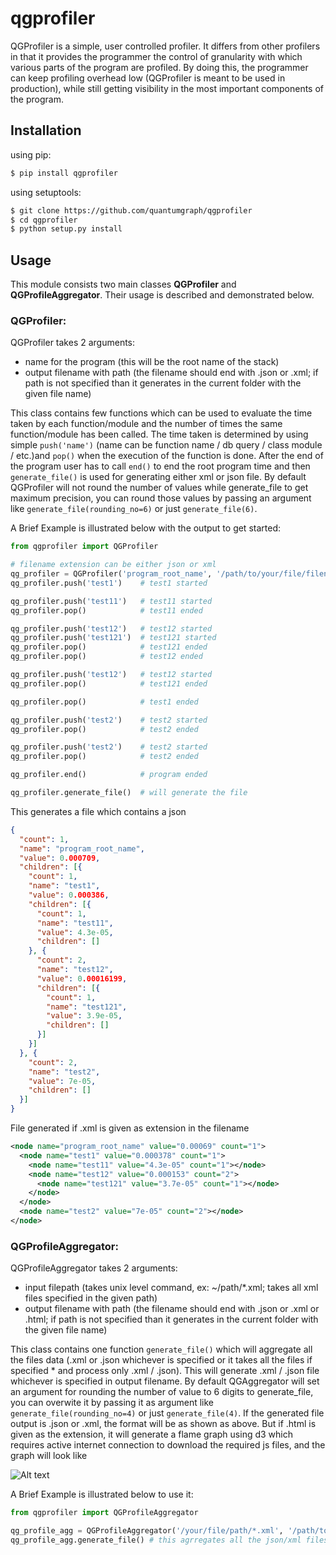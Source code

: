 
qgprofiler
==============

QGProfiler is a simple, user controlled profiler. It differs from 
other profilers in that it provides the programmer the control of
granularity with which various parts of the program are profiled.
By doing this, the programmer can keep profiling overhead low 
(QGProfiler is meant to be used in production), while still getting
visibility in the most important components of the program.


Installation
--------------
using pip:

```sh
$ pip install qgprofiler
```

using setuptools:

```sh
$ git clone https://github.com/quantumgraph/qgprofiler
$ cd qgprofiler
$ python setup.py install
```

Usage
--------------

This module consists two main classes **QGProfiler** and **QGProfileAggregator**. Their usage is described and demonstrated below.

### QGProfiler:

QGProfiler takes 2 arguments:
 - name for the program (this will be the root name of the stack)
 - output filename with path (the filename should end with .json or .xml; if path is not specified than it generates in the current folder with the given file name)  

This class contains few functions which can be used to evaluate the time taken by each function/module and the number of times the same function/module has been called. The time taken is determined by using simple ```push('name')``` (name can be function name / db query / class module / etc.)and ```pop()``` when the execution of the function is done. After the end of the program user has to call ```end()``` to end the root program time and then ```generate_file()``` is used for generating either xml or json file. By default QGProfiler will not round the number of values while generate_file to get maximum precision, you can round those values by passing an argument like ```generate_file(rounding_no=6)``` or just ```generate_file(6)```.  

A Brief Example is illustrated below with the output to get started:

```python
from qgprofiler import QGProfiler

# filename extension can be either json or xml
qg_profiler = QGProfiler('program_root_name', '/path/to/your/file/filename.json') # program started
qg_profiler.push('test1')    # test1 started

qg_profiler.push('test11')   # test11 started
qg_profiler.pop()            # test11 ended

qg_profiler.push('test12')   # test12 started
qg_profiler.push('test121')  # test121 started
qg_profiler.pop()            # test121 ended
qg_profiler.pop()            # test12 ended

qg_profiler.push('test12')   # test12 started
qg_profiler.pop()            # test121 ended

qg_profiler.pop()            # test1 ended

qg_profiler.push('test2')    # test2 started
qg_profiler.pop()            # test2 ended

qg_profiler.push('test2')    # test2 started
qg_profiler.pop()            # test2 ended

qg_profiler.end()            # program ended

qg_profiler.generate_file()  # will generate the file
```

This generates a file which contains a json
```json
{
  "count": 1,
  "name": "program_root_name",
  "value": 0.000709,
  "children": [{
    "count": 1,
    "name": "test1",
    "value": 0.000386,
    "children": [{
      "count": 1,
      "name": "test11",
      "value": 4.3e-05,
      "children": []
    }, {
      "count": 2,
      "name": "test12",
      "value": 0.00016199,
      "children": [{
        "count": 1,
        "name": "test121",
        "value": 3.9e-05,
        "children": []
      }]
    }]
  }, {
    "count": 2,
    "name": "test2",
    "value": 7e-05,
    "children": []
  }]
}
```

File generated if .xml is given as extension in the filename
```xml
<node name="program_root_name" value="0.00069" count="1">
  <node name="test1" value="0.000378" count="1">
    <node name="test11" value="4.3e-05" count="1"></node>
    <node name="test12" value="0.000153" count="2">
      <node name="test121" value="3.7e-05" count="1"></node>
    </node>
  </node>
  <node name="test2" value="7e-05" count="2"></node>
</node>
```

### QGProfileAggregator:

QGProfileAggregator takes 2 arguments:
 - input filepath (takes unix level command, ex: ~/path/*.xml; takes all xml files specified in the given path)
 - output filename with path (the filename should end with .json or .xml or .html; if path is not specified than it generates in the current folder with the given file name)  

This class contains one function ```generate_file()``` which will aggregate all the files data (.xml or .json whichever is specified or it takes all the files if specified * and process only .xml / .json). This will generate .xml / .json file whichever is specified in output filename. By default QGAggregator will set an argument for rounding the number of value to 6 digits to generate_file, you can overwite it by passing it as argument like ```generate_file(rounding_no=4)``` or just ```generate_file(4)```. If the generated file output is .json or .xml, the format will be as shown as above. But if .html is given as the extension, it will generate a flame graph using d3 which requires active internet connection to download the required js files, and the graph will look like  

![Alt text](/qgprofiler/images/flamegraph-1.png?raw=true "Flame Graph")

A Brief Example is illustrated below to use it:

```python
from qgprofiler import QGProfileAggregator

qg_profile_agg = QGProfileAggregator('/your/file/path/*.xml', '/path/to/your/file/filename.xml')
qg_profile_agg.generate_file() # this agrregates all the json/xml files into 1 file

```
